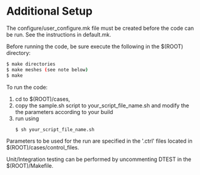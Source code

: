 # Additional Setup

The configure/user_configure.mk file must be created before the code can be run. See the instructions in default.mk.

Before running the code, be sure execute the following in the $(ROOT) directory:
```sh
$ make directories
$ make meshes (see note below)
$ make
```

To run the code:
1. cd to $(ROOT)/cases,
2. copy the sample.sh script to your_script_file_name.sh and modify the the parameters according to your build
3. run using
	```sh
	$ sh your_script_file_name.sh
	```

Parameters to be used for the run are specified in the '.ctrl' files located in $(ROOT)/cases/control_files.

Unit/Integration testing can be performed by uncommenting DTEST in the $(ROOT)/Makefile.
